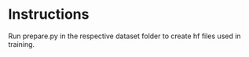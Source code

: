 
# Instructions

Run prepare.py in the respective dataset folder to create hf files used in training.
